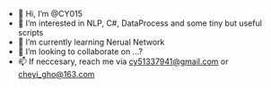 - 👋 Hi, I’m @CY015
- 👀 I’m interested in NLP, C#, DataProcess and some tiny but useful scripts
- 🌱 I’m currently learning Nerual Network
- 💞️ I’m looking to collaborate on ...?
- 📫 If neccesary, reach me via cy51337941@gmail.com or cheyi_gho@163.com

<!---
CY015/CY015 is a ✨ special ✨ repository because its `README.md` (this file) appears on your GitHub profile.
You can click the Preview link to take a look at your changes.
--->
